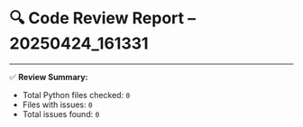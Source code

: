 # 🔍 Code Review Report – 20250424_161331

---

✅ **Review Summary:**
- Total Python files checked: `0`
- Files with issues: `0`
- Total issues found: `0`
